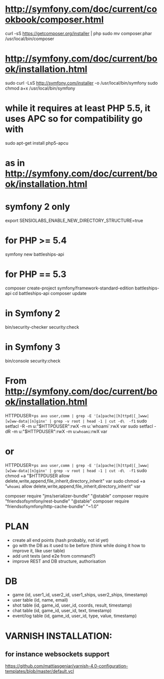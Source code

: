 # http://symfony.com/doc/current/cookbook/composer.html
curl -sS https://getcomposer.org/installer | php
sudo mv composer.phar /usr/local/bin/composer

# http://symfony.com/doc/current/book/installation.html
sudo curl -LsS http://symfony.com/installer -o /usr/local/bin/symfony
sudo chmod a+x /usr/local/bin/symfony

# while it requires at least PHP 5.5, it uses APC so for compatibility go with
sudo apt-get install php5-apcu

# as in http://symfony.com/doc/current/book/installation.html
# symfony 2 only
export SENSIOLABS_ENABLE_NEW_DIRECTORY_STRUCTURE=true
# for PHP >= 5.4
symfony new battleships-api
# for PHP == 5.3
composer create-project symfony/framework-standard-edition battleships-api
cd battleships-api
composer update

# in Symfony 2
bin/security-checker security:check
# in Symfony 3
bin/console security:check

# From http://symfony.com/doc/current/book/installation.html
HTTPDUSER=`ps axo user,comm | grep -E '[a]pache|[h]ttpd|[_]www|[w]ww-data|[n]ginx' | grep -v root | head -1 | cut -d\  -f1`
sudo setfacl -R -m u:"$HTTPDUSER":rwX -m u:`whoami`:rwX var
sudo setfacl -dR -m u:"$HTTPDUSER":rwX -m u:`whoami`:rwX var
# or
HTTPDUSER=`ps axo user,comm | grep -E '[a]pache|[h]ttpd|[_]www|[w]ww-data|[n]ginx' | grep -v root | head -1 | cut -d\  -f1`
sudo chmod +a "$HTTPDUSER allow delete,write,append,file_inherit,directory_inherit" var
sudo chmod +a "`whoami` allow delete,write,append,file_inherit,directory_inherit" var


composer require "jms/serializer-bundle" "@stable"
composer require "friendsofsymfony/rest-bundle" "@stable"
composer require "friendsofsymfony/http-cache-bundle" "~1.0"

# PLAN
- create all end points (hash probably, not id yet)
- go with the DB as it used to be before (think while doing it how to improve it, like user table)
- add unit tests (and e2e from command?)
- improve REST and DB structure, authorisation

# DB
- game (id, user1_id, user2_id, user1_ships, user2_ships, timestamp)
- user table (id, name, email)
- shot table (id, game_id, user_id, coords, result, timestamp)
- chat table (id, game_id, user_id, text, timestamp)
- event/log table (id, game_id, user_id, type, value, timestamp)

# VARNISH INSTALLATION:
## for instance websockets support
https://github.com/mattiasgeniar/varnish-4.0-configuration-templates/blob/master/default.vcl

